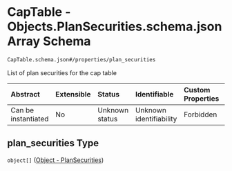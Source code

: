 # CapTable - Objects.PlanSecurities.schema.json Array Schema

```txt
CapTable.schema.json#/properties/plan_securities
```

List of plan securities for the cap table

| Abstract            | Extensible | Status         | Identifiable            | Custom Properties | Additional Properties | Access Restrictions | Defined In                                                                  |
| :------------------ | :--------- | :------------- | :---------------------- | :---------------- | :-------------------- | :------------------ | :-------------------------------------------------------------------------- |
| Can be instantiated | No         | Unknown status | Unknown identifiability | Forbidden         | Allowed               | none                | [CapTable.schema.json*](../out/CapTable.schema.json "open original schema") |

## plan_securities Type

`object[]` ([Object - PlanSecurities](captable-properties-captable---objectsplansecuritiesschemajson-array-object---plansecurities.md))
